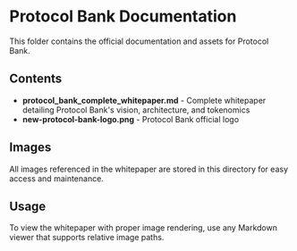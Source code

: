 # Protocol Bank Documentation

This folder contains the official documentation and assets for Protocol Bank.

## Contents

- **protocol_bank_complete_whitepaper.md** - Complete whitepaper detailing Protocol Bank's vision, architecture, and tokenomics
- **new-protocol-bank-logo.png** - Protocol Bank official logo

## Images

All images referenced in the whitepaper are stored in this directory for easy access and maintenance.

## Usage

To view the whitepaper with proper image rendering, use any Markdown viewer that supports relative image paths.

